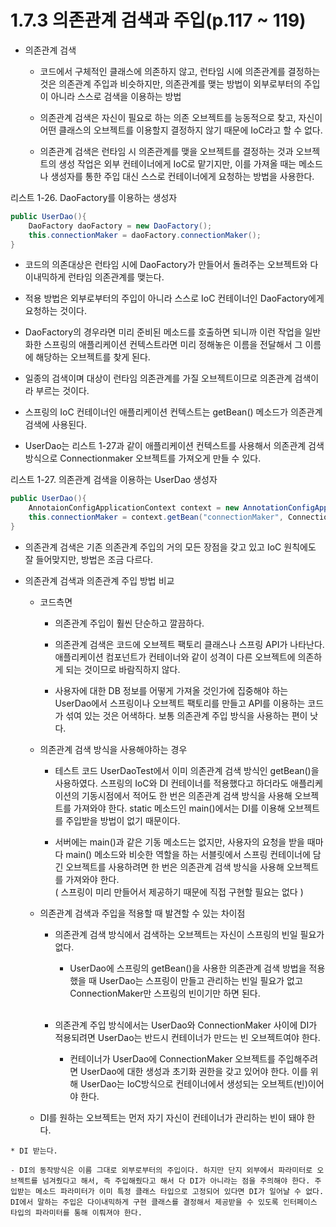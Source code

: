 # 1.7.3 의존관계 검색과 주입(p.117 ~ 119)

- 의존관계 검색
  
  - 코드에서 구체적인 클래스에 의존하지 않고, 런타임 시에 의존관계를 결정하는 것은 의존관계 주입과 비슷하지만, 의존관계를 맺는 방법이 외부로부터의 주입이 아니라 스스로 검색을 이용하는 방법

  - 의존관계 검색은 자신이 필요로 하는 의존 오브젝트를 능동적으로 찾고, 자신이 어떤 클래스의 오브젝트를 이용할지 결정하지 않기 때문에 IoC라고 할 수 없다.

  - 의존관계 검색은 런타임 시 의존관계를 맺을 오브젝트를 결정하는 것과 오브젝트의 생성 작업은 외부 컨테이너에게 IoC로 맡기지만, 이를 가져올 때는 메소드나 생성자를 통한 주입 대신 스스로 컨테이너에게 요청하는 방법을 사용한다.

리스트 1-26. DaoFactory를 이용하는 생성자
```Java
public UserDao(){
    DaoFactory daoFactory = new DaoFactory();
    this.connectionMaker = daoFactory.connectionMaker();
}
``` 

- 코드의 의존대상은 런타임 시에 DaoFactory가 만들어서 돌려주는 오브젝트와 다이내믹하게 런타임 의존관계를 맺는다.

- 적용 방법은 외부로부터의 주입이 아니라 스스로 IoC 컨테이너인 DaoFactory에게 요청하는 것이다. 

- DaoFactory의 경우라면 미리 준비된 메소드를 호출하면 되니까 이런 작업을 일반화한 스프링의 애플리케이션 컨텍스트라면 미리 정해놓은 이름을 전달해서 그 이름에 해당하는 오브젝트를 찾게 된다.

- 일종의 검색이며 대상이 런타임 의존관계를 가질 오브젝트이므로 의존관계 검색이라 부르는 것이다.

- 스프링의 IoC 컨테이너인 애플리케이션 컨텍스트는 getBean() 메소드가 의존관계 검색에 사용된다.

- UserDao는 리스트 1-27과 같이 애플리케이션 컨텍스트를 사용해서 의존관계 검색 방식으로 Connectionmaker 오브젝트를 가져오게 만들 수 있다.

리스트 1-27. 의존관계 검색을 이용하는 UserDao 생성자
```Java
public UserDao(){
    AnnotaionConfigApplicationContext context = new AnnotationConfigApplicationContext(DaoFactory.class);
    this.connectionMaker = context.getBean("connectionMaker", ConnectionMaker.class);
}
```

- 의존관계 검색은 기존 의존관계 주입의 거의 모든 장점을 갖고 있고 IoC 원칙에도 잘 들어맞지만, 방법은 조금 다르다.

- 의존관계 검색과 의존관계 주입 방법 비교
  
  - 코드측면

    - 의존관계 주입이 훨씬 단순하고 깔끔하다.
    
    - 의존관계 검색은 코드에 오브젝트 팩토리 클래스나 스프링 API가 나타난다. 애플리케이션 컴포넌트가 컨테이너와 같이 성격이 다른 오브젝트에 의존하게 되는 것이므로 바람직하지 않다.

    - 사용자에 대한 DB 정보를 어떻게 가져올 것인가에 집중해야 하는 UserDao에서 스프링이나 오브젝트 팩토리를 만들고 API를 이용하는 코드가 섞여 있는 것은 어색하다. 보통 의존관계 주입 방식을 사용하는 편이 낫다.

  - 의존관계 검색 방식을 사용해야하는 경우
    
     - 테스트 코드 UserDaoTest에서 이미 의존관계 검색 방식인 getBean()을 사용하였다. 스프링의 IoC와 DI 컨테이너를 적용했다고 하더라도 애플리케이션의 기동시점에서 적어도 한 번은 의존관계 검색 방식을 사용해 오브젝트를 가져와야 한다. static 메소드인 main()에서는 DI를 이용해 오브젝트를 주입받을 방법이 없기 때문이다. 

     - 서버에는 main()과 같은 기동 메소드는 없지만, 사용자의 요청을 받을 때마다 main() 메소드와 비슷한 역할을 하는 서블릿에서 스프링 컨테이너에 담긴 오브젝트를 사용하려면 한 번은 의존관계 검색 방식을 사용해 오브젝트를 가져와야 한다.  
     ( 스프링이 미리 만들어서 제공하기 때문에 직접 구현할 필요는 없다 )

  - 의존관계 검색과 주입을 적용할 때 발견할 수 있는 차이점
  
    -  의존관계 검색 방식에서 검색하는 오브젝트는 자신이 스프링의 빈일 필요가 없다. 
      
       - UserDao에 스프링의 getBean()을 사용한 의존관계 검색 방법을 적용했을 때 UserDao는 스프링이 만들고 관리하는 빈일 필요가 없고 ConnectionMaker만 스프링의 빈이기만 하면 된다.

    <br />

    - 의존관계 주입 방식에서는 UserDao와 ConnectionMaker 사이에 DI가 적용되려면 UserDao는 반드시 컨테이너가 만드는 빈 오브젝트여야 한다.
    
       - 컨테이너가 UserDao에 ConnectionMaker 오브젝트를 주입해주려면 UserDao에 대한 생성과 초기화 권한을 갖고 있어야 한다. 이를 위해 UserDao는 IoC방식으로 컨테이너에서 생성되는 오브젝트(빈)이어야 한다.

  - DI를 원하는 오브젝트는 먼저 자기 자신이 컨테이너가 관리하는 빈이 돼야 한다.

```
* DI 받는다.

- DI의 동작방식은 이름 그대로 외부로부터의 주입이다. 하지만 단지 외부에서 파라미터로 오브젝트를 넘겨줬다고 해서, 즉 주입해줬다고 해서 다 DI가 아니라는 점을 주의해야 한다. 주입받는 메소드 파라미터가 이미 특정 클래스 타입으로 고정되어 있다면 DI가 일어날 수 없다. DI에서 말하는 주입은 다이내믹하게 구현 클래스를 결정해서 제공받을 수 있도록 인터페이스 타입의 파라미터를 통해 이뤄져야 한다.
```

